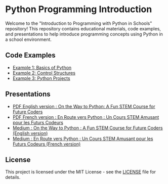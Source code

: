 # Python Programming Introduction

Welcome to the "Introduction to Programming with Python in Schools" repository! This repository contains educational materials, code examples, and presentations to help introduce programming concepts using Python in a school environment.

## Code Examples
- [Example 1: Basics of Python]()
- [Example 2: Control Structures]()
- [Example 3: Python Projects]()

## Presentations
- [PDF English version : On the Way to Python: A Fun STEM Course for Future Coders](PythonJourney_FUN_STEM_Course_Eng.pdf)
- [PDF French version : En Route vers Python : Un Cours STEM Amusant pour les Futurs Codeurs](PythonJourney_FUN_STEM_Course_Fr.pdf)
- [Medium : On the Way to Python : A Fun STEM Course for Future Coders (English version)](https://larbi-ouiyzme.medium.com/on-the-way-to-python-a-fun-stem-course-for-future-coders-ae6f89d68d05)
- [Medium : En Route vers Python : Un Cours STEM Amusant pour les Futurs Codeurs (French version)](https://larbi-ouiyzme.medium.com/en-route-vers-python-un-cours-stem-amusant-pour-les-futurs-codeurs-b96be4667653)

## License
This project is licensed under the MIT License - see the [LICENSE](LICENSE) file for details.

